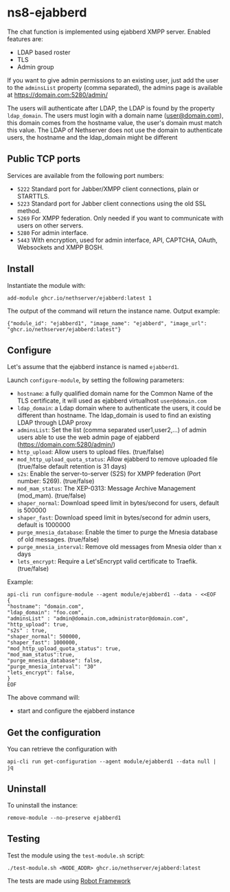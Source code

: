 # ns8-ejabberd

The chat function is implemented using ejabberd XMPP server. Enabled features are:

- LDAP based roster
- TLS
- Admin group

If you want to give admin permissions to an existing user, just add the user to the `adminsList` property (comma separated), the admins page is available at https://domain.com:5280/admin/

The users will authenticate after LDAP, the LDAP is found by the property `ldap_domain`. The users must login with a domain name (user@domain.com), this domain comes from the hostname value, the user's domain must match this value. The LDAP of Nethserver does not use the domain to authenticate users, the hostname and the ldap_domain might be different

## Public TCP ports

Services are available from the following port numbers:

- `5222` Standard port for Jabber/XMPP client connections, plain or STARTTLS.
- `5223` Standard port for Jabber client connections using the old SSL method.
- `5269` For XMPP federation. Only needed if you want to communicate with users on other servers.
- `5280` For admin interface.
- `5443` With encryption, used for admin interface, API, CAPTCHA, OAuth, Websockets and XMPP BOSH.

## Install

Instantiate the module with:

    add-module ghcr.io/nethserver/ejabberd:latest 1

The output of the command will return the instance name.
Output example:

    {"module_id": "ejabberd1", "image_name": "ejabberd", "image_url": "ghcr.io/nethserver/ejabberd:latest"}

## Configure

Let's assume that the ejabberd instance is named `ejabberd1`.

Launch `configure-module`, by setting the following parameters:
- `hostname`: a fully qualified domain name for the Common Name of the TLS certificate, it will used as ejabberd virtualhost `user@domain.com`
- `ldap_domain`: a Ldap domain where to authenticate the users, it could be different than hostname. The ldap_domain is used to find an existing LDAP through LDAP proxy
- `adminsList`: Set the list (comma separated user1,user2,...) of admin users able to use the web admin page of ejabberd (https://domain.com:5280/admin/)
- `http_upload`: Allow users to upload files. (true/false)
- `mod_http_upload_quota_status`: Allow ejabberd to remove uploaded file (true/false default retention is 31 days)
- `s2s`: Enable the server-to-server (S2S) for XMPP federation (Port number: 5269). (true/false)
- `mod_mam_status`: The XEP-0313: Message Archive Management (mod_mam). (true/false)
- `shaper_normal`: Download speed limit in bytes/second for users, default is 500000
- `shaper_fast`:  Download speed limit in bytes/second for admin users, default is 1000000
- `purge_mnesia_database`: Enable the timer to purge the Mnesia database of old messages. (true/false)
- `purge_mnesia_interval`: Remove old messages from Mnesia older than x days
- `lets_encrypt`: Require a Let'sEncrypt valid certificate to Traefik. (true/false)

Example:

    api-cli run configure-module --agent module/ejabberd1 --data - <<EOF
    {
    "hostname": "domain.com",
    "ldap_domain": "foo.com",
    "adminsList" : "admin@domain.com,administrator@domain.com",
    "http_upload": true,
    "s2s" : true,
    "shaper_normal": 500000,
    "shaper_fast": 1000000,
    "mod_http_upload_quota_status": true,
    "mod_mam_status":true,
    "purge_mnesia_database": false,
    "purge_mnesia_interval": "30"
    "lets_encrypt": false,
    }
    EOF

The above command will:
- start and configure the ejabberd instance

## Get the configuration
You can retrieve the configuration with

```
api-cli run get-configuration --agent module/ejabberd1 --data null | jq
```

## Uninstall

To uninstall the instance:

    remove-module --no-preserve ejabberd1

## Testing

Test the module using the `test-module.sh` script:


    ./test-module.sh <NODE_ADDR> ghcr.io/nethserver/ejabberd:latest

The tests are made using [Robot Framework](https://robotframework.org/)
